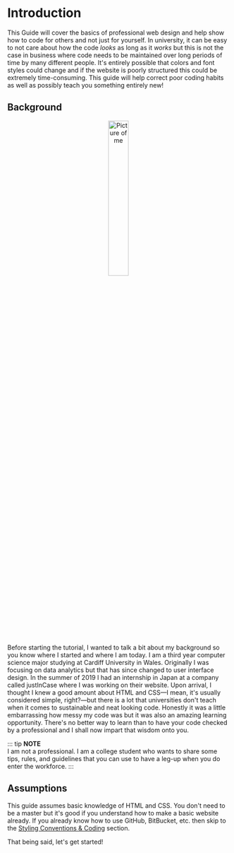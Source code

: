 # Introduction

This Guide will cover the basics of professional web design and help show how to code for others and not just for yourself. In university, it can be easy to not care about how the code *looks* as long as it *works* but this is not the case in business where code needs to be maintained over long periods of time by many different people. It's entirely possible that colors and font styles could change and if the website is poorly structured this could be extremely time-consuming. This guide will help correct poor coding habits as well as possibly teach you something entirely new!

## Background
<center><img width=30% height=30% src="/avatar.png" alt="Picture of me"></center>

Before starting the tutorial, I wanted to talk a bit about my background so you know where I started and where I am today. I am a third year computer science major studying at Cardiff University in Wales. Originally I was focusing on data analytics but that has since changed to user interface design. In the summer of 2019 I had an internship in Japan at a company called justInCase where I was working on their website. Upon arrival, I thought I knew a good amount about HTML and CSS—I mean, it's usually considered simple, right?—but there is a lot that universities don't teach when it comes to sustainable and neat looking code. Honestly it was a little embarrassing how messy my code was but it was also an amazing learning opportunity. There's no better way to learn than to have your code checked by a professional and I shall now impart that wisdom onto you.

::: tip
 **NOTE**<br>
 I am not a professional. I am a college student who wants to share some tips, rules, and guidelines that you can use to have a leg-up when you do enter the workforce.
:::

## Assumptions

This guide assumes basic knowledge of HTML and CSS. You don't need to be a master but it's good if you understand how to make a basic website already. If you already know how to use GitHub, BitBucket, etc. then skip to the [Styling Conventions & Coding]() section.

 That being said, let's get started!
